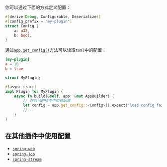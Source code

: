 你可以通过下面的方式定义配置：
```rust
#[derive(Debug, Configurable, Deserialize)]
#[config_prefix = "my-plugin"]
struct Config {
    a: u32,
    b: bool,
}
```

通过[`app.get_config()`](https://docs.rs/spring/latest/spring/app/struct.AppBuilder.html#method.get_config)方法可以读取`toml`中的配置：

```toml
[my-plugin]
a = 10
b = true
```

```rust
struct MyPlugin;

#[async_trait]
impl Plugin for MyPlugin {
    async fn build(&self, app: &mut AppBuilder) {
        // 在自己的插件中加载配置
        let config = app.get_config::<Config>().expect("load config failed");
        //...
    }
}
```

## 在其他插件中使用配置

* [`spring-web`](https://spring-rs.github.io/zh/docs/plugins/spring-web/#du-qu-pei-zhi)
* [`spring-job`](https://spring-rs.github.io/zh/docs/plugins/spring-job/#du-qu-pei-zhi)
* [`spring-stream`](https://spring-rs.github.io/zh/docs/plugins/spring-stream/#du-qu-pei-zhi)